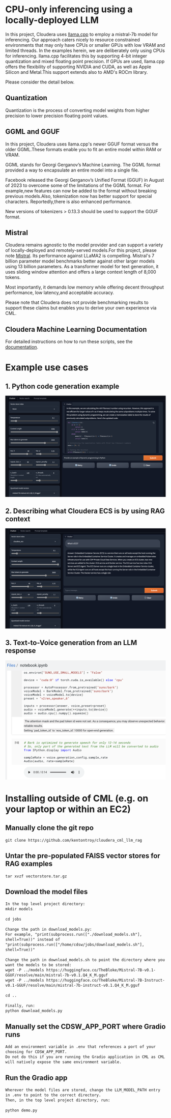# CPU-only inferencing using a locally-deployed LLM

In this project, Cloudera uses [llama.cpp](https://github.com/ggerganov/llama.cpp) to employ a mistral-7b model for inferencing.
Our approach caters nicely to resource constrained environments that may only have CPUs or smaller GPUs with low VRAM and limited
threads. In the examples herein, we are deliberately only using CPUs for inferencing. llama.cpp facilitates this by supporting 4-bit 
integer quantization and mixed floating point precision. If GPUs are used, llama.cpp offers the flexibility of supporting NVIDIA and
CUDA, as well as Apple Silicon and Metal.This support extends also to AMD's ROCm library.

Please consider the detail below.

## Quantization
Quantization is the process of converting model weights from higher precision to lower precision floating point values.

## GGML and GGUF

In this project, Cloudera uses llama.cpp's newer GGUF format versus the older GGML.These formats enable you to fit an entire model within
RAM or VRAM.

GGML stands for Georgi Gerganov’s Machine Learning. The GGML format provided a way to encapsulate an entire model into a single file. 

Facebook released the Georgi Gerganov’s Unified Format (GGUF) in August of 2023 to overcome some of the limitations of the GGML format.
For example,new features can now be added to the format without breaking previous models.Also, tokenization now has better support for
special characters. Reportedly,there is also enhanced performance.

New versions of tokenizers > 0.13.3 should be used to support the GGUF format.

## Mistral
Cloudera remains agnostic to the model provider and can support a variety of locally-deployed and remotely-served models.For this project,
please note [Mistral]([https://mistral.ai/news/announcing-mistral-7b/). Its performance against LLaMA2 is compelling. Mistral's 7 billion 
parameter model benchmarks better against other larger models using 13 billion parameters. As a transformer model for text generation, it 
uses sliding window attention and offers a large context length of 8,000 tokens. 

Most importantly, it demands low memory while offering decent throughput performance, low latency,and acceptable accuracy.

Please note that Cloudera does not provide benchmarking results to support these claims but enables you to derive your own experience via CML.

## Cloudera Machine Learning Documentation
For detailed instructions on how to run these scripts, see the [documentation](https://docs.cloudera.com/machine-learning/cloud/index.html).

# Example use cases

## 1. Python code generation example
![image](./images/example-dynamic-programming.png)

## 2. Describing what Cloudera ECS is by using RAG context
![image](./images/example-cloudera-ecs-rag.png)

## 3. Text-to-Voice generation from an LLM response
![image](./images/example-play-audio.png)

# Installing outside of CML (e.g. on your laptop or within an EC2)
## Manually clone the git repo
```
git clone https://github.com/kentontroy/cloudera_cml_llm_rag
```
## Untar the pre-populated FAISS vector stores for RAG examples
```
tar xvzf vectorstore.tar.gz
```
## Download the model files
```
In the top level project directory:
mkdir models

cd jobs

Change the path in download_models.py:
For example, "print(subprocess.run(["./download_models.sh"], shell=True))" instead of "print(subprocess.run(["/home/cdsw/jobs/download_models.sh"], shell=True))"

Change the path in download_models.sh to point the directory where you want the models to be stored:
wget -P ../models https://huggingface.co/TheBloke/Mistral-7B-v0.1-GGUF/resolve/main/mistral-7b-v0.1.Q4_K_M.gguf
wget -P ../models https://huggingface.co/TheBloke/Mistral-7B-Instruct-v0.1-GGUF/resolve/main/mistral-7b-instruct-v0.1.Q4_K_M.gguf

cd ..

Finally, run: 
python download_models.py
```
## Manually set the CDSW_APP_PORT where Gradio runs
```
Add an environment variable in .env that references a port of your choosing for CDSW_APP_PORT.
Do not do this if you are running the Gradio application in CML as CML will natively expose the same environment variable.
```

## Run the Gradio app
```
Wherever the model files are stored, change the LLM_MODEL_PATH entry in .env to point to the correct directory.
Then, in the top level project directory, run:

python demo.py
```
